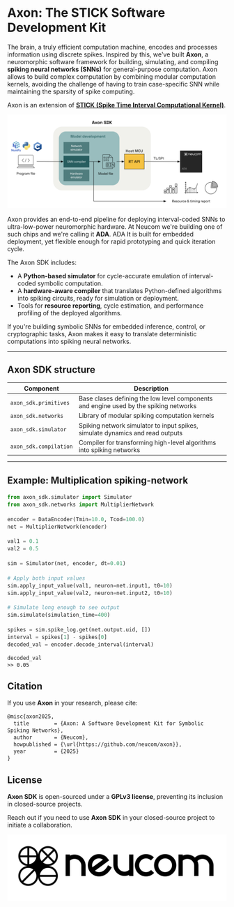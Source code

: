 # Axon: The STICK Software Development Kit

The brain, a truly efficient computation machine, encodes and processes information using discrete spikes. Inspired by this, we've built **Axon**, a neuromorphic software framework for building, simulating, and compiling **spiking neural networks (SNNs)** for general-purpose computation. Axon allows to build complex computation by combining modular computation kernels, avoiding the challenge of having to train case-specific SNN while maintaining the sparsity of spike computing.

Axon is an extension of **[STICK (Spike Time Interval Computational Kernel)](https://arxiv.org/abs/1507.06222)**.

![Axon Architecture](figs/Top-Architecture.png)

Axon provides an end-to-end pipeline for deploying interval-coded SNNs to ultra-low-power neuromorphic hardware. At Neucom we're building one of such chips and we're calling it **ADA**. ADA It is built for embedded deployment, yet flexible enough for rapid prototyping and quick iteration cycle.

The Axon SDK includes:

- A **Python-based simulator** for cycle-accurate emulation of interval-coded symbolic computation.
- A **hardware-aware compiler** that translates Python-defined algorithms into spiking circuits, ready for simulation or deployment.
- Tools for **resource reporting**, cycle estimation, and performance profiling of the deployed algorithms.

If you're building symbolic SNNs for embedded inference, control, or cryptographic tasks, Axon makes it easy to translate deterministic computations into spiking neural networks.

---

## Axon SDK structure

| Component           | Description                                                                 |
|---------------------|-----------------------------------------------------------------------------|
| `axon_sdk.primitives`    | Base clases defining the low level components and engine used by the spiking networks|
| `axon_sdk.networks`    | Library of modular spiking computation kernels |
| `axon_sdk.simulator`    | Spiking network simulator to input spikes, simulate dynamics and read outputs |
| `axon_sdk.compilation`     | Compiler for transforming high-level algorithms into spiking networks   |

---

## Example: Multiplication spiking-network
```python
from axon_sdk.simulator import Simulator
from axon_sdk.networks import MultiplierNetwork

encoder = DataEncoder(Tmin=10.0, Tcod=100.0)
net = MultiplierNetwork(encoder)

val1 = 0.1
val2 = 0.5

sim = Simulator(net, encoder, dt=0.01)

# Apply both input values
sim.apply_input_value(val1, neuron=net.input1, t0=10)
sim.apply_input_value(val2, neuron=net.input2, t0=10)

# Simulate long enough to see output
sim.simulate(simulation_time=400)

spikes = sim.spike_log.get(net.output.uid, [])
interval = spikes[1] - spikes[0]
decoded_val = encoder.decode_interval(interval)
```
```text
decoded_val
>> 0.05
```

## Citation
If you use **Axon** in your research, please cite:
```
@misc{axon2025,
  title        = {Axon: A Software Development Kit for Symbolic Spiking Networks},
  author       = {Neucom},
  howpublished = {\url{https://github.com/neucom/axon}},
  year         = {2025}
}
```

## License
**Axon SDK** is open-sourced under a **GPLv3 license**, preventing its inclusion in closed-source projects.

Reach out if you need to use **Axon SDK** in your closed-source project to initiate a collaboration.

![Neucom Logo](figs/neucom_logo.png)